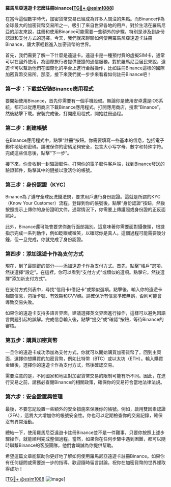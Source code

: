 **羅馬尼亞遠遊卡怎麽註冊binance[[TG💪+ @esim1088](https://t.me/s/esim1088)]**

在當今這個數字時代，加密貨幣交易已經成為許多人關注的焦點。而Binance作為全球最大的加密貨幣交易所之一，吸引了來自世界各地的用戶。對於生活在羅馬尼亞的朋友來說，註冊和使用Binance可能需要一些額外的步驟，特別是涉及到身份認證和支付方式的選擇。今天，我們就來聊聊如何使用羅馬尼亞遠遊卡註冊Binance，讓大家輕鬆進入加密貨幣的世界。

首先，我們需要了解一下什麼是遠遊卡。遠遊卡是一種預付費的虛擬SIM卡，通常可以在國外使用，為國際旅行者提供便捷的通信服務。對於羅馬尼亞居民來說，遠遊卡可以幫助他們在國際化的平台上進行金融操作，比如註冊Binance這樣的國際加密貨幣交易所。那麼，接下來我們就一步步來看看如何註冊Binance吧！

### 第一步：下載並安裝Binance應用程式

要開始使用Binance，首先你需要有一個手機設備。無論你是使用安卓還是iOS系統，都可以從應用商店下載Binance應用程式。打開應用商店，搜索“Binance”，然後點擊下載。安裝完成後，打開應用程式，開始註冊過程。

### 第二步：創建帳號

在Binance應用程式中，點擊“註冊”按鈕。你需要填寫一些基本的信息，包括電子郵件地址和密碼。請確保你的密碼足夠安全，包含大小写字母、數字和特殊字符。完成這些信息後，點擊“下一步”。

接下來，你會收到一封驗證郵件。打開你的電子郵件客戶端，找到Binance發送的驗證郵件，點擊其中的鏈接以激活你的帳號。

### 第三步：身份認證（KYC）

Binance為了遵守全球反洗錢法規，要求用戶進行身份認證。這就是所謂的KYC（Know Your Customer）流程。登錄到你的帳號後，點擊“身份認證”按鈕，然後按照提示上傳你的身份證明文件。通常情況下，你需要上傳護照或身份證的正反面照片。

此外，Binance還可能會要求你進行面部識別。這意味著你需要面對攝像頭，根據指示完成一系列動作，例如眨眼或微笑，以確認你是真人。這個過程可能需要幾分鐘，但一旦完成，你就完成了身份認證。

### 第四步：添加遠遊卡作為支付方式

現在，到了最關鍵的部分——添加遠遊卡作為支付方式。首先，點擊“帳戶”選項，然後選擇“設定”。在這裡，你可以看到“支付方式”或類似的選項。點擊它，然後選擇“添加新支付方式”。

在支付方式列表中，尋找“信用卡/借記卡”或類似選項。點擊後，輸入你的遠遊卡相關信息，包括卡號、有效期和CVV碼。請確保所有信息準確無誤，否則可能會導致交易失敗。

如果你的遠遊卡支持多語言界面，建議選擇英文界面進行操作，這樣可以避免因語言問題引起的誤解。完成信息輸入後，點擊“提交”或“確認”按鈕，等待Binance的審核。

### 第五步：購買加密貨幣

一旦你的遠遊卡成功添加為支付方式，你就可以開始購買加密貨幣了。回到主頁面，選擇你想購買的加密貨幣，例如比特幣（BTC）或以太坊（ETH）。輸入購買金額後，選擇你的遠遊卡作為支付方式，然後確認交易。

需要注意的是，不同國家和地區對加密貨幣交易的限制可能有所不同。因此，在進行交易之前，請務必查閱Binance的相關政策，確保你的交易符合當地法律法規。

### 第六步：安全設置與管理

最後，不要忘記設置一些額外的安全措施來保護你的帳號。例如，啟用雙因素認證（2FA），這將大大增加你的帳號安全性。你也可以定期檢查你的交易記錄，確保沒有異常活動。

總結一下，使用羅馬尼亞遠遊卡註冊Binance並不是一件難事，只要你按照上述步驟操作，就能順利完成整個過程。當然，如果你在任何步驟中遇到困難，都可以隨時聯繫Binance的客服團隊，他們會竭誠為你提供幫助。

希望這篇文章能幫助你更好地了解如何使用羅馬尼亞遠遊卡註冊Binance。如果你有任何疑問或需要進一步的指導，歡迎隨時留言討論。祝你在加密貨幣的世界裡取得成功！

[[TG💪+ @esim1088](https://t.me/s/esim1088) ![Image](https://i.postimg.cc/4NQfJmqS/Snipaste-2025-05-13-00-14-12.png)]